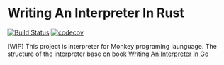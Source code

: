 # Writing An Interpreter In Rust

[![Build Status](https://travis-ci.org/mzumi/writing-an-interpreter-in-rust.svg?branch=master)](https://travis-ci.org/mzumi/writing-an-interpreter-in-rust)
[![codecov](https://codecov.io/gh/mzumi/writing-an-interpreter-in-rust/branch/master/graph/badge.svg)](https://codecov.io/gh/mzumi/writing-an-interpreter-in-rust)

[WIP] This project is interpreter for Monkey programing launguage. The structure of the interpreter base on book [Writing An Interpreter in Go](https://interpreterbook.com/)
